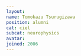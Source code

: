 ```yaml
---
layout:
name: Tomokazu Tsurugizawa
position: alumni
cat: ciel
subcat: neurophysics
avatar:
joined: 2006
---
```


